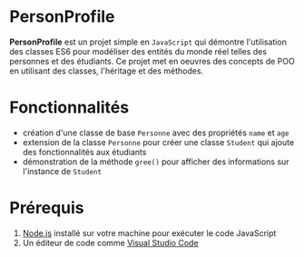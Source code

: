 # PersonProfile
**PersonProfile** est un projet simple en `JavaScript` qui démontre l'utilisation des classes ES6 pour modéliser des entités du monde réel telles des personnes et des étudiants. Ce projet met en oeuvres des concepts de POO en utilisant des classes, l'héritage et des méthodes.

# Fonctionnalités
* création d'une classe de base `Personne` avec des propriétés `name` et `age` 
* extension de la classe `Personne` pour créer une classe `Student` qui ajoute des fonctionnalités aux étudiants
* démonstration de la méthode `gree()` pour afficher des informations sur l'instance de `Student`

# Prérequis
1. [Node.js](https://nodejs.org/fr) installé sur votre machine pour exécuter le code JavaScript
1. Un éditeur de code comme [Visual Studio Code](https://code.visualstudio.com/)

